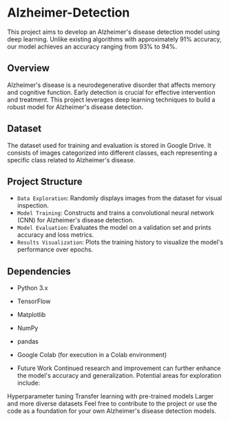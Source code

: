 # Alzheimer-Detection

This project aims to develop an Alzheimer's disease detection model using deep learning. Unlike existing algorithms with approximately 91% accuracy, our model achieves an accuracy ranging from 93% to 94%.

## Overview

Alzheimer's disease is a neurodegenerative disorder that affects memory and cognitive function. Early detection is crucial for effective intervention and treatment. This project leverages deep learning techniques to build a robust model for Alzheimer's disease detection.

## Dataset

The dataset used for training and evaluation is stored in Google Drive. It consists of images categorized into different classes, each representing a specific class related to Alzheimer's disease.

## Project Structure

- `Data Exploration`: Randomly displays images from the dataset for visual inspection.
- `Model Training`: Constructs and trains a convolutional neural network (CNN) for Alzheimer's disease detection.
- `Model Evaluation`: Evaluates the model on a validation set and prints accuracy and loss metrics.
- `Results Visualization`: Plots the training history to visualize the model's performance over epochs.

## Dependencies

- Python 3.x
- TensorFlow
- Matplotlib
- NumPy
- pandas
- Google Colab (for execution in a Colab environment)

- Future Work
Continued research and improvement can further enhance the model's accuracy and generalization. Potential areas for exploration include:

Hyperparameter tuning
Transfer learning with pre-trained models
Larger and more diverse datasets
Feel free to contribute to the project or use the code as a foundation for your own Alzheimer's disease detection models.


